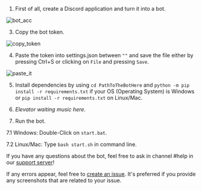 1. First of all, create a Discord application and turn it into a bot.

![bot_acc](https://i.imgur.com/KVcRxVm.gif)

3. Copy the bot token.

![copy_token](https://i.imgur.com/NIPJj2T.gif)

4. Paste the token into settings.json between `""` and save the file either by pressing Ctrl+S or clicking on `File` and pressing `Save`.

![paste_it](https://i.imgur.com/8LwUmjf.gif)

5. Install dependencies by using `cd PathToTheBotHere` and `python -m pip install -r requirements.txt` if your OS (Operating System) is Windows or `pip install -r requirements.txt` on Linux/Mac.

6. *Elevator waiting music here*.

7. Run the bot.
  
  7.1 Windows: Double-Click on `start.bat`.
  
  7.2 Linux/Mac: Type `bash start.sh` in command line.

If you have any questions about the bot, feel free to ask in channel #help in our [support server](https://discord.gg/f5nDpp6)!

If any errors appear, feel free to [create an issue](https://github.com/shivaco/Mari-bot/issues/new). It's preferred if you provide any screenshots that are related to your issue.
